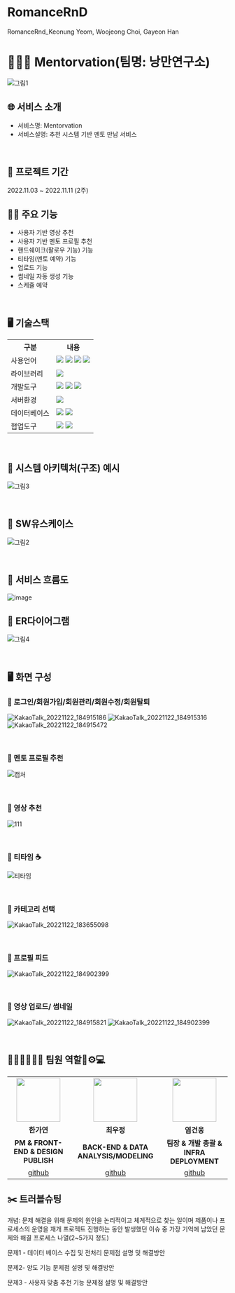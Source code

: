 # RomanceRnD
RomanceRnd_Keonung Yeom, Woojeong Choi, Gayeon Han
# 👩‍👦‍👦 Mentorvation(팀명: 낭만연구소)


![그림1](https://user-images.githubusercontent.com/112544742/203277050-4b2cdb84-e0bf-4d90-ad3f-6fc0d0bc1e92.png)

## 🌐 서비스 소개
* 서비스명: Mentorvation
* 서비스설명: 추천 시스템 기반 멘토 만남 서비스

<br>

## 📅 프로젝트 기간
2022.11.03 ~ 2022.11.11 (2주)
<br>

## 🧑‍🔧 주요 기능
* 사용자 기반 영상 추천
* 사용자 기반 멘토 프로필 추천
* 핸드쉐이크(팔로우 기능) 기능
* 티타임(멘토 예약) 기능
* 업로드 기능
* 썸네일 자동 생성 기능
* 스케쥴 예약
<br>

## 🖥️ 기술스택
<table>
    <tr>
        <th>구분</th>
        <th>내용</th>
    </tr>
    <tr>
        <td>사용언어</td>
        <td>
            <img src="https://img.shields.io/badge/Java-007396?style=for-the-badge&logo=java&logoColor=white"/>
            <img src="https://img.shields.io/badge/HTML5-E34F26?style=for-the-badge&logo=HTML5&logoColor=white"/>
            <img src="https://img.shields.io/badge/CSS3-1572B6?style=for-the-badge&logo=CSS3&logoColor=white"/>
            <img src="https://img.shields.io/badge/JavaScript-F7DF1E?style=for-the-badge&logo=JavaScript&logoColor=white"/>
        </td>
    </tr>
    <tr>
        <td>라이브러리</td>
        <td>
            <img src="https://img.shields.io/badge/BootStrap-7952B3?style=for-the-badge&logo=BootStrap&logoColor=white"/>
        </td>
    </tr>
    <tr>
        <td>개발도구</td>
        <td>
            <img src="https://img.shields.io/badge/Eclipse-2C2255?style=for-the-badge&logo=Eclipse&logoColor=white"/>
            <img src="https://img.shields.io/badge/RaskpberryPi-A22846?style=for-the-badge&logo=RaskpberryPi&logoColor=white"/>
            <!--<img src="https://img.shields.io/badge/Arduino-00979D?style=for-the-badge&logo=Arduino&logoColor=white"/>-->
            <img src="https://img.shields.io/badge/VSCode-007ACC?style=for-the-badge&logo=VisualStudioCode&logoColor=white"/>
        </td>
    </tr>
    <tr>
        <td>서버환경</td>
        <td>
            <img src="https://img.shields.io/badge/Apache Tomcat-D22128?style=for-the-badge&logo=Apache Tomcat&logoColor=white"/>
        </td>
    </tr>
    <tr>
        <td>데이터베이스</td>
        <td>
            <img src="https://img.shields.io/badge/Firebase-FFCA28?style=for-the-badge&logo=Firebase&logoColor=white"/>
            <img src="https://img.shields.io/badge/Oracle 11g-F80000?style=for-the-badge&logo=Oracle&logoColor=white"/>
        </td>
    </tr>
    <tr>
        <td>협업도구</td>
        <td>
            <img src="https://img.shields.io/badge/Git-F05032?style=for-the-badge&logo=Git&logoColor=white"/>
            <img src="https://img.shields.io/badge/GitHub-181717?style=for-the-badge&logo=GitHub&logoColor=white"/>
        </td>
    </tr>
</table>


<br>

## 📍 시스템 아키텍처(구조) 예시 
![그림3](https://user-images.githubusercontent.com/112544742/203277702-c82fbace-b9ce-4f0a-8ee4-e144920bd49b.png)

<br>

## 📍 SW유스케이스
![그림2](https://user-images.githubusercontent.com/112544742/203277517-8a949ee8-965c-440e-92d8-9cb13867b69d.png)

<br>

## 📍 서비스 흐름도
![image](https://user-images.githubusercontent.com/25995055/178401048-d6484bda-a2d7-40e1-998b-2bd195cd9f89.png)
<br>

## 📍 ER다이어그램
![그림4](https://user-images.githubusercontent.com/112544742/203277864-0f7ac068-b60a-4330-acb8-156f170d6f38.png)

<br>

## 🖥️ 화면 구성

### 📍 로그인/회원가입/회원관리/회원수정/회원탈퇴
![KakaoTalk_20221122_184915186](https://user-images.githubusercontent.com/112544742/203283889-26418e2e-a9c4-4aeb-875a-96bfa40efd6d.png)
![KakaoTalk_20221122_184915316](https://user-images.githubusercontent.com/112544742/203283896-64b7623a-9281-494d-8c48-70f70bf12676.png)
![KakaoTalk_20221122_184915472](https://user-images.githubusercontent.com/112544742/203284406-de75ecd7-b54a-4d7a-a0cf-9a48a56079ee.png)

<br>

### 📍 멘토 프로필 추천
![캡처](https://user-images.githubusercontent.com/112544742/203283948-b79434d6-2c85-4c39-8274-30db567094c8.PNG)

<br>

### 📍 영상 추천
![111](https://user-images.githubusercontent.com/112544742/203285907-87f46493-689c-4f53-a8d3-3d3bb1dbda9f.png)


<br>

### 📍 티타임 ☕
![티타임](https://user-images.githubusercontent.com/112544742/203284012-60c46430-0e21-4ed2-832b-307477c519c5.png)

<br>

### 📍 카테고리 선택
![KakaoTalk_20221122_183655098](https://user-images.githubusercontent.com/112544742/203284242-755ce166-a411-4860-a95f-6bc350c0ab08.png)

<br>

### 📍 프로필 피드
![KakaoTalk_20221122_184902399](https://user-images.githubusercontent.com/112544742/203284281-8e92ca8c-4b82-409a-9732-65e0b0e614b7.png)

<br>

### 📍 영상 업로드/ 썸네일
![KakaoTalk_20221122_184915821](https://user-images.githubusercontent.com/112544742/203284400-598fc2b7-ef3a-42b3-b5b7-c589f6806ffe.png)
![KakaoTalk_20221122_184902399](https://user-images.githubusercontent.com/112544742/203284437-74f24bb7-ee40-43ae-ba06-0543fdab1046.png)

<br>

## 🧑🏻👩🏻🧑🏻 팀원 역할🎨⚙💻
<table>
  <tr>
    <td align="center"><img src="https://item.kakaocdn.net/do/fd49574de6581aa2a91d82ff6adb6c0115b3f4e3c2033bfd702a321ec6eda72c" width="100" height="100"/></td>
    <td align="center"><img src="https://mb.ntdtv.kr/assets/uploads/2019/01/Screen-Shot-2019-01-08-at-4.31.55-PM-e1546932545978.png" width="100" height="100"/></td>
    <td align="center"><img src="https://mblogthumb-phinf.pstatic.net/20160127_177/krazymouse_1453865104404DjQIi_PNG/%C4%AB%C4%AB%BF%C0%C7%C1%B7%BB%C1%EE_%B6%F3%C0%CC%BE%F0.png?type=w2" width="100" height="100"/></td>
  </tr>
  <tr>
    <td align="center"><strong>한가연</strong></td>
    <td align="center"><strong>최우정</strong></td>
    <td align="center"><strong>염건웅</strong></td>
  </tr>
  <tr>
    <td align="center"><b>PM & FRONT-END & DESIGN PUBLISH</b></td>
    <td align="center"><b>BACK-END & DATA ANALYSIS/MODELING</b></td>
    <td align="center"><b>팀장 & 개발 총괄 & INFRA DEPLOYMENT</b></td>
  </tr>
  <tr>
    <td align="center"><a href="https://github.com/444tang" target='_blank'>github</a></td>
    <td align="center"><a href="https://github.com/choi0302" target='_blank'>github</a></td>
    <td align="center"><a href="https://github.com/codeung" target='_blank'>github</a></td>
  </tr>
</table>

## ✂️ 트러블슈팅
개념: 문제 해결을 위해 문제의 원인을 논리적이고 체계적으로 찾는 일이며 제품이나 프로세스의 운영을 재개 프로젝트 진행하는 동안 발생했던 이슈 중 가장 기억에 남았던 문제와 해결 프로세스 나열(2~5가지 정도)

문제1 - 데이터 베이스 수집 및 전처리
문제점 설명 및 해결방안

문제2- 양도 기능
문제점 설명 및 해결방안

문제3 - 사용자 맞춤 추천 기능
문제점 설명 및 해결방안
